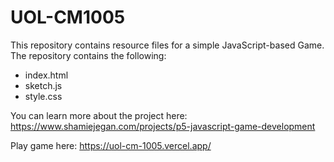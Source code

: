 # UOL-CM1005

This repository contains resource files for a simple JavaScript-based Game. The repository contains the following: 
* index.html 
* sketch.js
* style.css

You can learn more about the project here: https://www.shamiejegan.com/projects/p5-javascript-game-development 

Play game here: https://uol-cm-1005.vercel.app/ 
